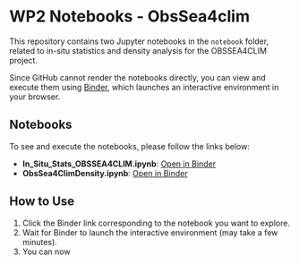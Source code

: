 # WP2 Notebooks - ObsSea4clim

This repository contains two Jupyter notebooks in the `notebook` folder, related to in-situ statistics and density analysis for the OBSSEA4CLIM project.  

Since GitHub cannot render the notebooks directly, you can view and execute them using [Binder](https://mybinder.org), which launches an interactive environment in your browser.

## Notebooks

To see and execute the notebooks, please follow the links below:

- **In_Situ_Stats_OBSSEA4CLIM.ipynb**: [Open in Binder](https://mybinder.org/v2/gh/ObsSea4clim/WP2/main?urlpath=%2Fdoc%2Ftree%2Fnotebook%2FIn_Situ_Stats_OBSSEA4CLIM.ipynb)  
- **ObsSea4ClimDensity.ipynb**: [Open in Binder](https://mybinder.org/v2/gh/ObsSea4clim/WP2/main?urlpath=%2Fdoc%2Ftree%2Fnotebook%2FObsSea4ClimDensity.ipynb)

## How to Use

1. Click the Binder link corresponding to the notebook you want to explore.
2. Wait for Binder to launch the interactive environment (may take a few minutes).
3. You can now 